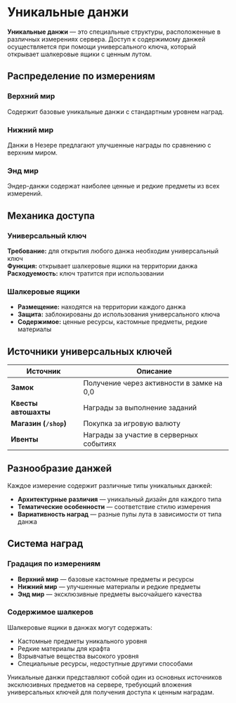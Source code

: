 # Уникальные данжи

**Уникальные данжи** — это специальные структуры, расположенные в различных измерениях сервера. Доступ к содержимому данжей осуществляется при помощи универсального ключа, который открывает шалкеровые ящики с ценным лутом.

## Распределение по измерениям

### Верхний мир
Содержит базовые уникальные данжи с стандартным уровнем наград.

### Нижний мир  
Данжи в Незере предлагают улучшенные награды по сравнению с верхним миром.

### Энд мир
Эндер-данжи содержат наиболее ценные и редкие предметы из всех измерений.

## Механика доступа

### Универсальный ключ
**Требование:** для открытия любого данжа необходим универсальный ключ  
**Функция:** открывает шалкеровые ящики на территории данжа  
**Расходуемость:** ключ тратится при использовании

### Шалкеровые ящики
- **Размещение:** находятся на территории каждого данжа
- **Защита:** заблокированы до использования универсального ключа
- **Содержимое:** ценные ресурсы, кастомные предметы, редкие материалы

## Источники универсальных ключей

| Источник | Описание |
|----------|----------|
| **Замок** | Получение через активности в замке на 0,0 |
| **Квесты автошахты** | Награды за выполнение заданий |
| **Магазин (`/shop`)** | Покупка за игровую валюту |
| **Ивенты** | Награды за участие в серверных событиях |

## Разнообразие данжей

Каждое измерение содержит различные типы уникальных данжей:
- **Архитектурные различия** — уникальный дизайн для каждого типа
- **Тематические особенности** — соответствие стилю измерения  
- **Вариативность наград** — разные пулы лута в зависимости от типа данжа

## Система наград

### Градация по измерениям
- **Верхний мир** — базовые кастомные предметы и ресурсы
- **Нижний мир** — улучшенные материалы и редкие предметы
- **Энд мир** — эксклюзивные предметы высочайшего качества

### Содержимое шалкеров
Шалкеровые ящики в данжах могут содержать:
- Кастомные предметы уникального уровня
- Редкие материалы для крафта
- Взрывчатые вещества высокого уровня
- Специальные ресурсы, недоступные другими способами

Уникальные данжи представляют собой один из основных источников эксклюзивных предметов на сервере, требующий вложения универсальных ключей для получения доступа к ценным наградам.